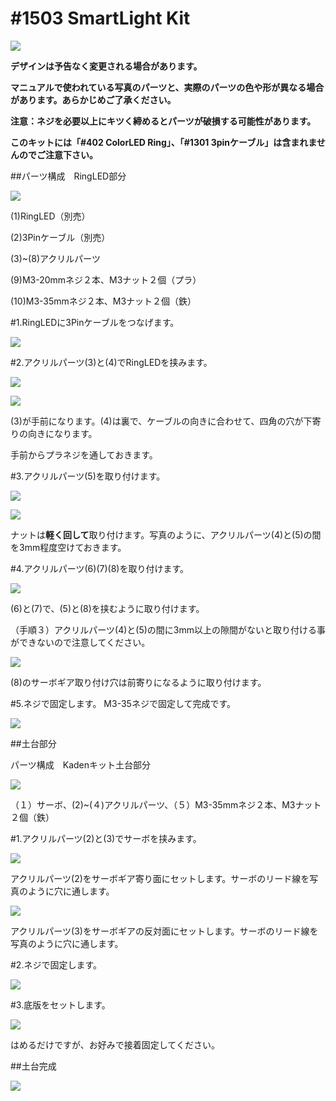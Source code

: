 # #1503 SmartLight Kit
![](http://staging.fabo.io/img/catalog/1503.png)

**デザインは予告なく変更される場合があります。**

**マニュアルで使われている写真のパーツと、実際のパーツの色や形が異なる場合があります。あらかじめご了承ください。**

**注意：ネジを必要以上にキツく締めるとパーツが破損する可能性があります。**

**このキットには「#402 ColorLED Ring」、「#1301 3pinケーブル」は含まれませんのでご注意下さい。**

##パーツ構成　RingLED部分

![](/img/kit/manual/smartringled01.jpg)

(1)RingLED（別売）

(2)3Pinケーブル（別売）

(3)~(8)アクリルパーツ

(9)M3-20mmネジ２本、M3ナット２個（プラ）

(10)M3-35mmネジ２本、M3ナット２個（鉄）

#1.RingLEDに3Pinケーブルをつなげます。

![](/img/kit/manual/smartringled02.jpg)

#2.アクリルパーツ(3)と(4)でRingLEDを挟みます。

![](/img/kit/manual/smartringled03.jpg)

![](/img/kit/manual/smartringled04.jpg)

(3)が手前になります。(4)は裏で、ケーブルの向きに合わせて、四角の穴が下寄りの向きになります。

手前からプラネジを通しておきます。

#3.アクリルパーツ(5)を取り付けます。

![](/img/kit/manual/smartringled05.jpg)

![](/img/kit/manual/smartringled05_1.jpg)

ナットは**軽く回して**取り付けます。写真のように、アクリルパーツ(4)と(5)の間を3mm程度空けておきます。

#4.アクリルパーツ(6)(7)(8)を取り付けます。

![](/img/kit/manual/smartringled06.jpg)

(6)と(7)で、(5)と(8)を挟むように取り付けます。

（手順３）アクリルパーツ(4)と(5)の間に3mm以上の隙間がないと取り付ける事ができないので注意してください。

![](/img/kit/manual/smartringled07.jpg)

(8)のサーボギア取り付け穴は前寄りになるように取り付けます。

#5.ネジで固定します。
M3-35ネジで固定して完成です。

![](/img/kit/manual/smartringled08.jpg)


##土台部分

パーツ構成　Kadenキット土台部分

![](/img/kit/manual/dodai1.jpg)

（１）サーボ、(2)~(４)アクリルパーツ、（５）M3-35mmネジ２本、M3ナット２個（鉄）

#1.アクリルパーツ(2)と(3)でサーボを挟みます。

![](/img/kit/manual/dodai2.jpg)

アクリルパーツ(2)をサーボギア寄り面にセットします。サーボのリード線を写真のように穴に通します。

![](/img/kit/manual/dodai3.jpg)

アクリルパーツ(3)をサーボギアの反対面にセットします。サーボのリード線を写真のように穴に通します。

#2.ネジで固定します。

![](/img/kit/manual/dodai4.jpg)

#3.底版をセットします。

![](/img/kit/manual/dodai5.jpg)

はめるだけですが、お好みで接着固定してください。

##土台完成

![](/img/kit/manual/dodai6.jpg)
